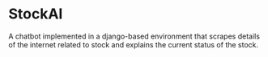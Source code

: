 # StockAI
 A chatbot implemented in a django-based environment that scrapes details of the internet related to stock and explains the current status of the stock.
